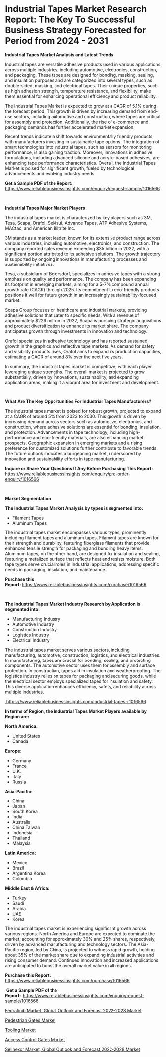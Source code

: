 <p><h1>Industrial Tapes Market Research Report: The Key To Successful Business Strategy Forecasted for Period from 2024 - 2031</h1></p><p><strong>Industrial Tapes Market Analysis and Latest Trends</strong></p>
<p><p>Industrial tapes are versatile adhesive products used in various applications across multiple industries, including automotive, electronics, construction, and packaging. These tapes are designed for bonding, masking, sealing, and insulation purposes and are categorized into several types, such as double-sided, masking, and electrical tapes. Their unique properties, such as high adhesion strength, temperature resistance, and flexibility, make them essential for enhancing operational efficiency and product reliability.</p><p>The Industrial Tapes Market is expected to grow at a CAGR of 5.1% during the forecast period. This growth is driven by increasing demand from end-use sectors, including automotive and construction, where tapes are critical for assembly and protection. Additionally, the rise of e-commerce and packaging demands has further accelerated market expansion.</p><p>Recent trends indicate a shift towards environmentally friendly products, with manufacturers investing in sustainable tape options. The integration of smart technologies into industrial tapes, such as sensors for monitoring performance, is also gaining traction. Moreover, innovations in adhesive formulations, including advanced silicone and acrylic-based adhesives, are enhancing tape performance characteristics. Overall, the Industrial Tapes Market is poised for significant growth, fueled by technological advancements and evolving industry needs.</p></p>
<p><strong>Get a Sample PDF of the Report:&nbsp;</strong> <a href="https://www.reliablebusinessinsights.com/enquiry/request-sample/1016566?utm_campaign=113&utm_medium=2&utm_source=Github&utm_content=ia&utm_term=18102024&utm_id=industrial-tapes">https://www.reliablebusinessinsights.com/enquiry/request-sample/1016566</a></p>
<p>&nbsp;</p>
<p><strong>Industrial Tapes Major Market Players</strong></p>
<p><p>The industrial tapes market is characterized by key players such as 3M, Tesa, Scapa, Orafol, Sekisui, Advance Tapes, ATP Adhesive Systems, MACtac, and American Biltrite Inc. </p><p>3M stands as a market leader, known for its extensive product range across various industries, including automotive, electronics, and construction. The company reported sales revenue exceeding $35 billion in 2022, with a significant portion attributed to its adhesive solutions. The growth trajectory is supported by ongoing innovations in manufacturing processes and sustainability initiatives.</p><p>Tesa, a subsidiary of Beiersdorf, specializes in adhesive tapes with a strong emphasis on quality and performance. The company has been expanding its footprint in emerging markets, aiming for a 5-7% compound annual growth rate (CAGR) through 2025. Its commitment to eco-friendly products positions it well for future growth in an increasingly sustainability-focused market.</p><p>Scapa Group focuses on healthcare and industrial markets, providing adhesive solutions that cater to specific needs. With a revenue of approximately $226 million in 2022, Scapa is pursuing strategic acquisitions and product diversification to enhance its market share. The company anticipates growth through investments in innovation and technology.</p><p>Orafol specializes in adhesive technology and has reported sustained growth in the graphics and reflective tape markets. As demand for safety and visibility products rises, Orafol aims to expand its production capacities, estimating a CAGR of around 8% over the next five years.</p><p>In summary, the industrial tapes market is competitive, with each player leveraging unique strengths. The overall market is projected to grow substantially, driven by innovations, sustainability, and expanding application areas, making it a vibrant area for investment and development.</p></p>
<p>&nbsp;</p>
<p><strong>What Are The Key Opportunities For Industrial Tapes Manufacturers?</strong></p>
<p><p>The industrial tapes market is poised for robust growth, projected to expand at a CAGR of around 5% from 2023 to 2030. This growth is driven by increasing demand across sectors such as automotive, electronics, and construction, where adhesive solutions are essential for bonding, insulation, and protection. Advancements in tape technology, including high-performance and eco-friendly materials, are also enhancing market prospects. Geographic expansion in emerging markets and a rising preference for customized solutions further contribute to favorable trends. The future outlook indicates a burgeoning market, underscored by innovation and sustainability efforts in tape manufacturing.</p></p>
<p><strong>Inquire or Share Your Questions If Any Before Purchasing This Report:</strong> <a href="https://www.reliablebusinessinsights.com/enquiry/pre-order-enquiry/1016566?utm_campaign=113&utm_medium=2&utm_source=Github&utm_content=ia&utm_term=18102024&utm_id=industrial-tapes">https://www.reliablebusinessinsights.com/enquiry/pre-order-enquiry/1016566</a></p>
<p>&nbsp;</p>
<p><strong>Market Segmentation</strong></p>
<p><strong>The Industrial Tapes Market Analysis by types is segmented into:</strong></p>
<p><ul><li>Filament Tapes</li><li>Aluminum Tapes</li></ul></p>
<p><p>The industrial tapes market encompasses various types, prominently including filament tapes and aluminum tapes. Filament tapes are known for their strength and durability, featuring fiberglass filaments that provide enhanced tensile strength for packaging and bundling heavy items. Aluminum tapes, on the other hand, are designed for insulation and sealing, featuring a metalized surface that reflects heat and resists moisture. Both tape types serve crucial roles in industrial applications, addressing specific needs in packaging, insulation, and maintenance.</p></p>
<p><strong>Purchase this Report:&nbsp;</strong><a href="https://www.reliablebusinessinsights.com/purchase/1016566?utm_campaign=113&utm_medium=2&utm_source=Github&utm_content=ia&utm_term=18102024&utm_id=industrial-tapes">https://www.reliablebusinessinsights.com/purchase/1016566</a></p>
<p>&nbsp;</p>
<p><strong>The Industrial Tapes Market Industry Research by Application is segmented into:</strong></p>
<p><ul><li>Manufacturing Industry</li><li>Automotive Industry</li><li>Construction Industry</li><li>Logistics Industry</li><li>Electrical Industry</li></ul></p>
<p><p>The industrial tapes market serves various sectors, including manufacturing, automotive, construction, logistics, and electrical industries. In manufacturing, tapes are crucial for bonding, sealing, and protecting components. The automotive sector uses them for assembly and surface protection. In construction, tapes aid in insulation and weatherproofing. The logistics industry relies on tapes for packaging and securing goods, while the electrical sector employs specialized tapes for insulation and safety. This diverse application enhances efficiency, safety, and reliability across multiple industries.</p></p>
<p><a href="https://www.reliablebusinessinsights.com/industrial-tapes-r1016566?utm_campaign=113&utm_medium=2&utm_source=Github&utm_content=ia&utm_term=18102024&utm_id=industrial-tapes">&nbsp;https://www.reliablebusinessinsights.com/industrial-tapes-r1016566</a></p>
<p><strong>In terms of Region, the Industrial Tapes Market Players available by Region are:</strong></p>
<p>
    <p> <strong> North America: </strong>
        <ul>
            <li>United States</li>
            <li>Canada</li>
        </ul>
        </p> 
    <p> <strong> Europe: </strong>
        <ul>
            <li>Germany</li>
            <li>France</li>
            <li>U.K.</li>
            <li>Italy</li>
            <li>Russia</li>
        </ul>
        </p> 
    <p> <strong> Asia-Pacific: </strong>
        <ul>
            <li>China</li>
            <li>Japan</li>
            <li>South Korea</li>
            <li>India</li>
            <li>Australia</li>
            <li>China Taiwan</li>
            <li>Indonesia</li>
            <li>Thailand</li>
            <li>Malaysia</li>
        </ul>
        </p> 
    <p> <strong> Latin America: </strong>
        <ul>
            <li>Mexico</li>
            <li>Brazil</li>
            <li>Argentina Korea</li>
            <li>Colombia</li>
        </ul>
        </p> 
    <p> <strong> Middle East & Africa: </strong>
        <ul>
            <li>Turkey</li>
            <li>Saudi</li>
            <li>Arabia</li>
            <li>UAE</li>
            <li>Korea</li>
        </ul>
    </p>
    </p>
<p><p>The industrial tapes market is experiencing significant growth across various regions. North America and Europe are expected to dominate the market, accounting for approximately 30% and 25% shares, respectively, driven by advanced manufacturing and technology sectors. The Asia-Pacific region, led by China, is projected to witness rapid growth, holding about 35% of the market share due to expanding industrial activities and rising consumer demand. Continued innovation and increased applications are anticipated to boost the overall market value in all regions.</p></p>
<p><strong>Purchase this Report: </strong><a href="https://www.reliablebusinessinsights.com/purchase/1016566?utm_campaign=113&utm_medium=2&utm_source=Github&utm_content=ia&utm_term=18102024&utm_id=industrial-tapes">https://www.reliablebusinessinsights.com/purchase/1016566</a></p>
<p>&nbsp;<strong>Get a Sample PDF of the Report:&nbsp;&nbsp;</strong><a href="https://www.reliablebusinessinsights.com/enquiry/request-sample/1016566?utm_campaign=113&utm_medium=2&utm_source=Github&utm_content=ia&utm_term=18102024&utm_id=industrial-tapes">https://www.reliablebusinessinsights.com/enquiry/request-sample/1016566</a></p>
<p><strong></strong></p>
<p><p><a href="https://github.com/OrlandoHBarks/Market-Research-Report-List-1/blob/main/fedratinib-market-global-outlook-and-forecast-2022-2028-market.md?utm_campaign=113&utm_medium=2&utm_source=Github&utm_content=ia&utm_term=18102024&utm_id=industrial-tapes">Fedratinib Market, Global Outlook and Forecast 2022-2028 Market</a></p><p><a href="https://issuu.com/reportprime-2/docs/pedestrian-gates-market-size-2030.p_cdfa88973e7390?utm_campaign=113&utm_medium=2&utm_source=Github&utm_content=ia&utm_term=18102024&utm_id=industrial-tapes">Pedestrian Gates Market</a></p><p><a href="https://www.linkedin.com/pulse/decoding-tooling-industry-dynamics-strategic-imperatives-gm3if?utm_campaign=113&utm_medium=2&utm_source=Github&utm_content=ia&utm_term=18102024&utm_id=industrial-tapes">Tooling Market</a></p><p><a href="https://issuu.com/reportprime-2/docs/access-control-gates-market-size-20_97d8fb291a612f?utm_campaign=113&utm_medium=2&utm_source=Github&utm_content=ia&utm_term=18102024&utm_id=industrial-tapes">Access Control Gates Market</a></p><p><a href="https://github.com/LoretaDushku585/Market-Research-Report-List-1/blob/main/selinexor-market-global-outlook-and-forecast-2022-2028-market.md?utm_campaign=113&utm_medium=2&utm_source=Github&utm_content=ia&utm_term=18102024&utm_id=industrial-tapes">Selinexor Market, Global Outlook and Forecast 2022-2028 Market</a></p></p>